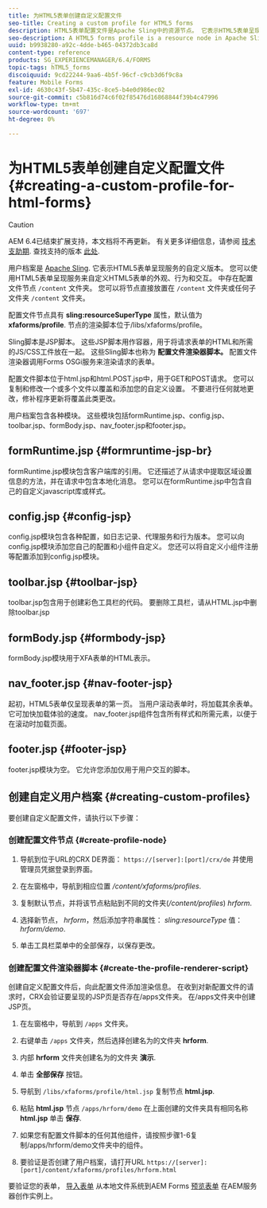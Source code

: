 ```yaml
---
title: 为HTML5表单创建自定义配置文件
seo-title: Creating a custom profile for HTML5 forms
description: HTML5表单配置文件是Apache Sling中的资源节点。 它表示HTML5表单呈现服务的自定义版本。
seo-description: A HTML5 forms profile is a resource node in Apache Sling. It represents a customized version of HTML5 forms Render service.
uuid: b9938280-a92c-4dde-b465-04372db3ca8d
content-type: reference
products: SG_EXPERIENCEMANAGER/6.4/FORMS
topic-tags: hTML5_forms
discoiquuid: 9cd22244-9aa6-4b5f-96cf-c9cb3d6f9c8a
feature: Mobile Forms
exl-id: 4630c43f-5b47-435c-8ce5-b4e0d986ec02
source-git-commit: c5b816d74c6f02f85476d16868844f39b4c47996
workflow-type: tm+mt
source-wordcount: '697'
ht-degree: 0%

---
```


# 为HTML5表单创建自定义配置文件 {#creating-a-custom-profile-for-html-forms}

>[!CAUTION]
>
>AEM 6.4已结束扩展支持，本文档将不再更新。 有关更多详细信息，请参阅 [技术支助期](https://helpx.adobe.com/cn/support/programs/eol-matrix.html). 查找支持的版本 [此处](https://experienceleague.adobe.com/docs/).

用户档案是 [Apache Sling](https://sling.apache.org/). 它表示HTML5表单呈现服务的自定义版本。 您可以使用HTML5表单呈现服务来自定义HTML5表单的外观、行为和交互。 中存在配置文件节点 `/content` 文件夹。 您可以将节点直接放置在 `/content` 文件夹或任何子文件夹 `/content` 文件夹。

配置文件节点具有 **sling:resourceSuperType** 属性，默认值为 **xfaforms/profile**. 节点的渲染脚本位于/libs/xfaforms/profile。

Sling脚本是JSP脚本。 这些JSP脚本用作容器，用于将请求表单的HTML和所需的JS/CSS工件放在一起。 这些Sling脚本也称为 **配置文件渲染器脚本。** 配置文件渲染器调用Forms OSGi服务来渲染请求的表单。

配置文件脚本位于html.jsp和html.POST.jsp中，用于GET和POST请求。 您可以复制和修改一个或多个文件以覆盖和添加您的自定义设置。 不要进行任何就地更改，修补程序更新将覆盖此类更改。

用户档案包含各种模块。 这些模块包括formRuntime.jsp、config.jsp、toolbar.jsp、formBody.jsp、nav_footer.jsp和footer.jsp。

## formRuntime.jsp {#formruntime-jsp-br}

formRuntime.jsp模块包含客户端库的引用。 它还描述了从请求中提取区域设置信息的方法，并在请求中包含本地化消息。 您可以在formRuntime.jsp中包含自己的自定义javascript库或样式。

## config.jsp {#config-jsp}

config.jsp模块包含各种配置，如日志记录、代理服务和行为版本。 您可以向config.jsp模块添加您自己的配置和小组件自定义。 您还可以将自定义小组件注册等配置添加到config.jsp模块。

## toolbar.jsp {#toolbar-jsp}

toolbar.jsp包含用于创建彩色工具栏的代码。 要删除工具栏，请从HTML.jsp中删除toolbar.jsp

## formBody.jsp {#formbody-jsp}

formBody.jsp模块用于XFA表单的HTML表示。

## nav_footer.jsp {#nav-footer-jsp}

起初，HTML5表单仅呈现表单的第一页。 当用户滚动表单时，将加载其余表单。 它可加快加载体验的速度。 nav_footer.jsp组件包含所有样式和所需元素，以便于在滚动时加载页面。

## footer.jsp {#footer-jsp}

footer.jsp模块为空。 它允许您添加仅用于用户交互的脚本。

## 创建自定义用户档案 {#creating-custom-profiles}

要创建自定义配置文件，请执行以下步骤：

### 创建配置文件节点 {#create-profile-node}

1. 导航到位于URL的CRX DE界面： `https://[server]:[port]/crx/de` 并使用管理员凭据登录到界面。

1. 在左窗格中，导航到相应位置 */content/xfaforms/profiles*.

1. 复制默认节点，并将该节点粘贴到不同的文件夹(*/content/profiles*) *hrform*.

1. 选择新节点， *hrform*，然后添加字符串属性： *sling:resourceType* 值： *hrform/demo*.

1. 单击工具栏菜单中的全部保存，以保存更改。

### 创建配置文件渲染器脚本 {#create-the-profile-renderer-script}

创建自定义配置文件后，向此配置文件添加渲染信息。 在收到对新配置文件的请求时，CRX会验证要呈现的JSP页是否存在/apps文件夹。 在/apps文件夹中创建JSP页。

1. 在左窗格中，导航到 `/apps` 文件夹。
1. 右键单击 `/apps` 文件夹，然后选择创建名为的文件夹 **hrform**.
1. 内部 **hrform** 文件夹创建名为的文件夹 **演示**.
1. 单击 **全部保存** 按钮。
1. 导航到 `/libs/xfaforms/profile/html.jsp` 复制节点 **html.jsp**.
1. 粘贴 **html.jsp** 节点 `/apps/hrform/demo` 在上面创建的文件夹具有相同名称 **html.jsp** 单击 **保存**.
1. 如果您有配置文件脚本的任何其他组件，请按照步骤1-6复制/apps/hrform/demo文件夹中的组件。

1. 要验证是否创建了用户档案，请打开URL `https://[server]:[port]/content/xfaforms/profiles/hrform.html`

要验证您的表单， [导入表单](/help/forms/using/get-xdp-pdf-documents-aem.md) 从本地文件系统到AEM Forms [预览表单](/help/forms/using/previewing-forms.md) 在AEM服务器创作实例上。
